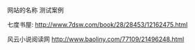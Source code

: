 网站的名称				测试案例

七度书屋:  				http://www.7dsw.com/book/28/28453/12162475.html

风云小说阅读网				http://www.baoliny.com/77109/21496248.html